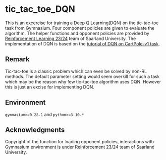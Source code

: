 # tic_tac_toe_DQN
This is an excercise for training a Deep Q Learning(DQN) on the tic-tac-toe task from Gymnasium. Four component policies are given to evaluate the algorithm. The helper functions and opponent policies are provided by [Reinforcement Learning 23/24](https://mcms.cs.uni-saarland.de/rl/) team of Saarland University. The implementation of DQN is based on the [tutorial of DQN on CartPole-v1 task](https://pytorch.org/tutorials/intermediate/reinforcement_q_learning.html).

## Remark
Tic-tac-toe is a classic problem which can even be solved by non-RL methods. The default parameter setting would seem overkill for such a task which may be the reason why few tic-tac-toe algorithm uses DQN. However this is just an excise for implementing DQN.

## Environment
 `gymnasium>=0.28.1` and `python>=3.10.*`

## Acknowledgments
Copyright of the function for loading opponent policies, interactions with Gymnasium environment is under Reinforcement 23/24 team of Saarland University. 
